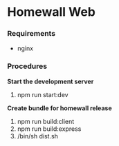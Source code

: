 # Homewall Web

### Requirements

- nginx

### Procedures 

**Start the development server**
1. npm run start:dev

**Create bundle for homewall release**
1. npm run build:client
2. npm run build:express
3. /bin/sh dist.sh

